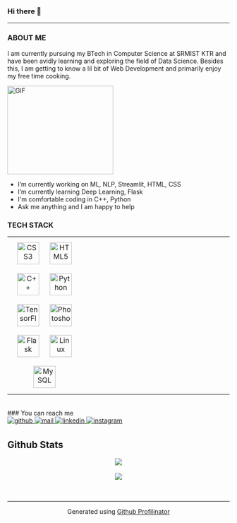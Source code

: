 ### Hi there 👋

---


### ABOUT ME

I am currently pursuing my BTech in Computer Science at SRMIST KTR and have been avidly learning and exploring the field of Data Science. Besides this, I am getting to know a lil bit of Web Development and primarily enjoy my free time cooking.


<img align="center" alt="GIF" src="https://media.giphy.com/media/LmNwrBhejkK9EFP504/giphy.gif" width="240" height="200" />
 
 

- I’m currently working on ML, NLP, Streamlit, HTML, CSS
- I’m currently learning Deep Learning, Flask
- I'm comfortable coding in C++, Python
- Ask me anything and I am happy to help




### TECH STACK 
<table><tr><td valign="top" width="33%">

<div align="center">  
<img style="margin: 10px" src="https://profilinator.rishav.dev/skills-assets/css3-original-wordmark.svg" alt="CSS3" height="50" />  
<img style="margin: 10px" src="https://profilinator.rishav.dev/skills-assets/html5-original-wordmark.svg" alt="HTML5" height="50" />  
<img style="margin: 10px" src="https://profilinator.rishav.dev/skills-assets/cplusplus-original.svg" alt="C++" height="50" />  
<img style="margin: 10px" src="https://profilinator.rishav.dev/skills-assets/python-original.svg" alt="Python" height="50" />  
<img style="margin: 10px" src="https://profilinator.rishav.dev/skills-assets/tensorflow-icon.svg" alt="TensorFlow" height="50" />  
<img style="margin: 10px" src="https://profilinator.rishav.dev/skills-assets/photoshop-plain.svg" alt="Photoshop" height="50" />  
<img style="margin: 10px" src="https://profilinator.rishav.dev/skills-assets/flask.png" alt="Flask" height="50" />  
<img style="margin: 10px" src="https://profilinator.rishav.dev/skills-assets/linux-original.svg" alt="Linux" height="50" />  
<img style="margin: 10px" src="https://profilinator.rishav.dev/skills-assets/mysql-original-wordmark.svg" alt="MySQL" height="50" />  
</div>

</td><td valign="top" width="33%">



</td><td valign="top" width="33%">



</td></tr></table>  

<br/>  
### You can reach me 
<br/>

  <a href="https://github.com/Palak-Aggarwal1234" target="_blank">
  <img src="https://img.shields.io/badge/github-%2324292e.svg?&style=for-the-badge&logo=github&logoColor=white" alt=github style="margin-bottom: 5px;" />
  </a>
  <a href="palakaggarwal1234@gmail.com" target="_blank">
  <img src="https://img.shields.io/badge/%F0%9F%93%A7-gmail-white" alt=mail style="margin-bottom: 5px;" />
  </a>
  <a href="https://www.linkedin.com/in/palak-aggarwal-96366a18b/" target="_blank">
  <img src="https://img.shields.io/badge/linkedin-%231E77B5.svg?&style=for-the-badge&logo=linkedin&logoColor=white" alt=linkedin style="margin-bottom: 5px;" />
  </a>
  <a href="https://www.instagram.com/palakaggarwal1234/saved/?hl=en" target="_blank">
  <img src="https://img.shields.io/badge/instagram-%23000000.svg?&style=for-the-badge&logo=instagram&logoColor=darkpink" alt=instagram style="margin-bottom: 5px;" />
  </a>
  
  
 ## Github Stats  
<div align="center"><img src="https://github-readme-stats.vercel.app/api?username=Palak-Aggarwal1234&show_icons=true&count_private=true&hide_border=true" align="center" /></div>  

<br/>  
<div align="center">
<img src="https://komarev.com/ghpvc/?username=Palak-Aggarwal1234&&style=flat-square" align="center" />
</div>  
  

<br/>  


<br />

----
<div align="center">Generated using <a href="https://profilinator.rishav.dev/" target="_blank">Github Profilinator</a></div>
